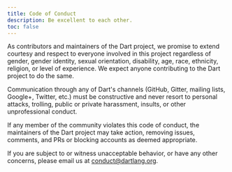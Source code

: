 ```yaml
---
title: Code of Conduct
description: Be excellent to each other.
toc: false
---
```


As contributors and maintainers of the Dart project,
we promise to extend courtesy and respect to everyone involved in this project
regardless of gender, gender identity, sexual orientation, disability, age,
race, ethnicity, religion, or level of experience.
We expect anyone contributing to the Dart project to do the same.

Communication through any of Dart's channels
(GitHub, Gitter, mailing lists, Google+, Twitter, etc.)
must be constructive and never resort to personal attacks, trolling,
public or private harassment, insults, or other unprofessional conduct.

If any member of the community violates this code of conduct,
the maintainers of the Dart project may take action, removing issues,
comments, and PRs or blocking accounts as deemed appropriate.

If you are subject to or witness unacceptable behavior,
or have any other concerns,
please email us at [conduct@dartlang.org](mailto:conduct@dartlang.org).